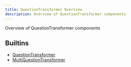 ```yaml
---
title: QuestionTransformer Overview
description: Overview of QuestionTransformer components
---
```

Overview of QuestionTransformer components
## Builtins
* [QuestionTransformer](/docs/components/questiontransformer/questiontransformer/)
* [MultiQuestionTransformer](/docs/components/questiontransformer/multiquestiontransformer/)